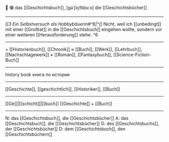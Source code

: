 📖 🟢 das [[Geschichtsbuch]], [ɡəˈʃɪçt͡sbuːx]
die [[Geschichtsbücher]]

---
*[[3  Ein Selbstversuch als Hobbybäuerin#^6|^]]* Nicht, weil ich [[unbedingt]] mit einer [[Großtat]] in die [[Geschichtsbuch]] eingehen wollte, sondern vor einer weiteren [[Herausforderung]] stehe. ^6

---
= [[Historienbuch]], [[Chronik]]
≈ [[Buch]], [[Werk]], [[Lehrbuch]], [[Nachschlagewerk]]
≠ [[Roman]], [[Fantasybuch]], [[Science-Fiction-Buch]]

---
history book
книга по истории

---
[[Geschichte]], [[geschichtlich]], [[Historiker]], [[Buch]]

---
[[Ge]]|[[schicht]]|[[buch]]
[[Geschichte]] + [[Buch]]


---
N: das [[Geschichtsbuch]], die [[Geschichtsbücher]]
A: das [[Geschichtsbuch]], die [[Geschichtsbücher]]
G: des [[Geschichtsbuchs]], der [[Geschichtsbücher]]
D: dem [[Geschichtsbuch]], den [[Geschichtsbüchern]]
